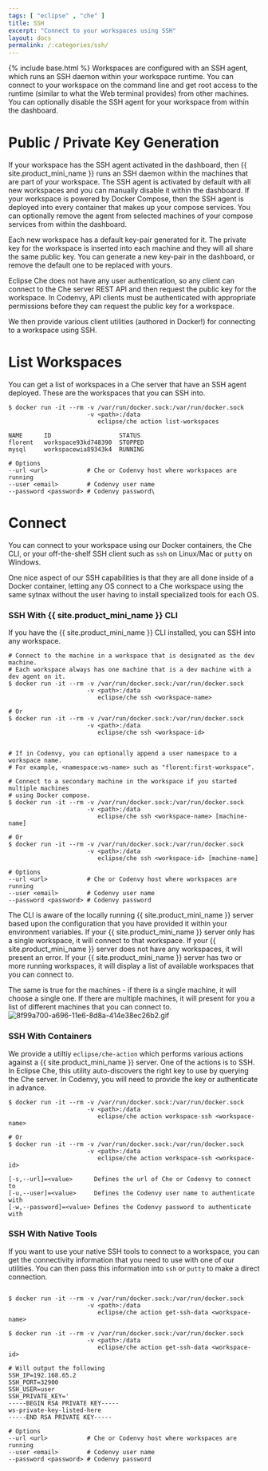 ```yaml
---
tags: [ "eclipse" , "che" ]
title: SSH
excerpt: "Connect to your workspaces using SSH"
layout: docs
permalink: /:categories/ssh/
---
```

{% include base.html %}
Workspaces are configured with an SSH agent, which runs an SSH daemon within your workspace runtime. You can connect to your workspace on the command line and get root access to the runtime (similar to what the Web terminal provides) from other machines. You can optionally disable the SSH agent for your workspace from within the dashboard.

# Public / Private Key Generation
If your workspace has the SSH agent activated in the dashboard, then {{ site.product_mini_name }} runs an SSH daemon within the machines that are part of your workspace. The SSH agent is activated by default with all new workspaces and you can manually disable it within the dashboard. If your workspace is powered by Docker Compose, then the SSH agent is deployed into every container that makes up your compose services. You can optionally remove the agent from selected machines of your compose services from within the dashboard.

Each new workspace has a default key-pair generated for it. The private key for the workspace is inserted into each machine and they will all share the same public key. You can generate a new key-pair in the dashboard, or remove the default one to be replaced with yours.

Eclipse Che does not have any user authentication, so any client can connect to the Che server REST API and then request the public key for the workspace. In Codenvy, API clients must be authenticated with appropriate permissions before they can request the public key for a workspace.

We then provide various client utilities (authored in Docker!) for connecting to a workspace using SSH.

# List Workspaces  
You can get a list of workspaces in a Che server that have an SSH agent deployed. These are the workspaces that you can SSH into.
```shell  
$ docker run -it --rm -v /var/run/docker.sock:/var/run/docker.sock
                      -v <path>:/data
                         eclipse/che action list-workspaces

NAME      ID                   STATUS
florent   workspace93kd748390  STOPPED
mysql     workspacewia89343k4  RUNNING

# Options
--url <url>           # Che or Codenvy host where workspaces are running
--user <email>        # Codenvy user name
--password <password> # Codenvy password\
```

# Connect  
You can connect to your workspace using our Docker containers, the Che CLI, or your off-the-shelf SSH client such as `ssh` on Linux/Mac or `putty` on Windows.

One nice aspect of our SSH capabilities is that they are all done inside of a Docker container, letting any OS connect to a Che workspace using the same sytnax without the user having to install specialized tools for each OS.

### SSH With {{ site.product_mini_name }} CLI
If you have the {{ site.product_mini_name }} CLI installed, you can SSH into any workspace.

```shell  
# Connect to the machine in a workspace that is designated as the dev machine.
# Each workspace always has one machine that is a dev machine with a dev agent on it.
$ docker run -it --rm -v /var/run/docker.sock:/var/run/docker.sock
                      -v <path>:/data
                         eclipse/che ssh <workspace-name>

# Or
$ docker run -it --rm -v /var/run/docker.sock:/var/run/docker.sock
                      -v <path>:/data
                         eclipse/che ssh <workspace-id>


# If in Codenvy, you can optionally append a user namespace to a workspace name.
# For example, <namespace:ws-name> such as "florent:first-workspace".

# Connect to a secondary machine in the workspace if you started multiple machines
# using Docker compose.
$ docker run -it --rm -v /var/run/docker.sock:/var/run/docker.sock
                      -v <path>:/data
                         eclipse/che ssh <workspace-name> [machine-name]

# Or
$ docker run -it --rm -v /var/run/docker.sock:/var/run/docker.sock
                      -v <path>:/data
                         eclipse/che ssh <workspace-id> [machine-name]

# Options
--url <url>           # Che or Codenvy host where workspaces are running
--user <email>        # Codenvy user name
--password <password> # Codenvy password
```
The CLI is aware of the locally running {{ site.product_mini_name }} server based upon the configuration that you have provided it within your environment variables. If your {{ site.product_mini_name }} server only has a single workspace, it will connect to that workspace. If your {{ site.product_mini_name }} server does not have any workspaces, it will present an error. If your {{ site.product_mini_name }} server has two or more running workspaces, it will display a list of available workspaces that you can connect to.

The same is true for the machines - if there is a single machine, it will choose a single one. If there are multiple machines, it will present for you a list of different machines that you can connect to.
![8f99a700-a696-11e6-8d8a-414e38ec26b2.gif]({{base}}{{site.links["8f99a700-a696-11e6-8d8a-414e38ec26b2.gif"]}})


### SSH With Containers
We provide a utiltiy `eclipse/che-action` which performs various actions against a {{ site.product_mini_name }} server. One of the actions is to SSH. In Eclipse Che, this utility auto-discovers the right key to use by querying the Che server. In Codenvy, you will need to provide the key or authenticate in advance.
```shell  
$ docker run -it --rm -v /var/run/docker.sock:/var/run/docker.sock
                      -v <path>:/data
                         eclipse/che action workspace-ssh <workspace-name>

# Or
$ docker run -it --rm -v /var/run/docker.sock:/var/run/docker.sock
                      -v <path>:/data
                         eclipse/che action workspace-ssh <workspace-id>

[-s,--url]=<value>      Defines the url of Che or Codenvy to connect to
[-u,--user]=<value>     Defines the Codenvy user name to authenticate with
[-w,--password]=<value> Defines the Codenvy password to authenticate with
```

### SSH With Native Tools
If you want to use your native SSH tools to connect to a workspace, you can get the connectivity information that you need to use with one of our utilities. You can then pass this information into `ssh` or `putty` to make a direct connection.

```Shell

$ docker run -it --rm -v /var/run/docker.sock:/var/run/docker.sock
                      -v <path>:/data
                         eclipse/che action get-ssh-data <workspace-name>

$ docker run -it --rm -v /var/run/docker.sock:/var/run/docker.sock
                      -v <path>:/data
                         eclipse/che action get-ssh-data <workspace-id>

# Will output the following
SSH_IP=192.168.65.2
SSH_PORT=32900
SSH_USER=user
SSH_PRIVATE_KEY='
-----BEGIN RSA PRIVATE KEY-----
ws-private-key-listed-here
-----END RSA PRIVATE KEY-----

# Options
--url <url>           # Che or Codenvy host where workspaces are running
--user <email>        # Codenvy user name
--password <password> # Codenvy password
```
